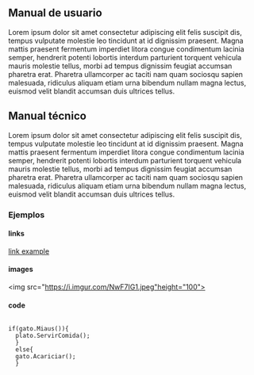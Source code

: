 ## Manual de usuario


Lorem ipsum dolor sit amet consectetur adipiscing elit felis suscipit dis, tempus vulputate molestie leo tincidunt at id dignissim praesent. Magna mattis praesent fermentum imperdiet litora congue condimentum lacinia semper, hendrerit potenti lobortis interdum parturient torquent vehicula mauris molestie tellus, morbi ad tempus dignissim feugiat accumsan pharetra erat. Pharetra ullamcorper ac taciti nam quam sociosqu sapien malesuada, ridiculus aliquam etiam urna bibendum nullam magna lectus, euismod velit blandit accumsan duis ultrices tellus.


## Manual técnico


Lorem ipsum dolor sit amet consectetur adipiscing elit felis suscipit dis, tempus vulputate molestie leo tincidunt at id dignissim praesent. Magna mattis praesent fermentum imperdiet litora congue condimentum lacinia semper, hendrerit potenti lobortis interdum parturient torquent vehicula mauris molestie tellus, morbi ad tempus dignissim feugiat accumsan pharetra erat. Pharetra ullamcorper ac taciti nam quam sociosqu sapien malesuada, ridiculus aliquam etiam urna bibendum nullam magna lectus, euismod velit blandit accumsan duis ultrices tellus.

### Ejemplos


#### links
[link example](https://github.com/RestrepoTorres/MinerSweeper/settings/pages)


#### images
<img src="https://i.imgur.com/NwF7IG1.jpeg"height="100">

#### code
```

if(gato.Miaus()){
  plato.ServirComida();
  }
  else{
  gato.Acariciar();
  }
  
```
